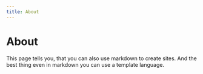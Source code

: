 ```yaml
---
title: About
---
```


About
=====

This page tells you, that you can also use markdown to create sites. And the best thing even in markdown you can use a template language.
